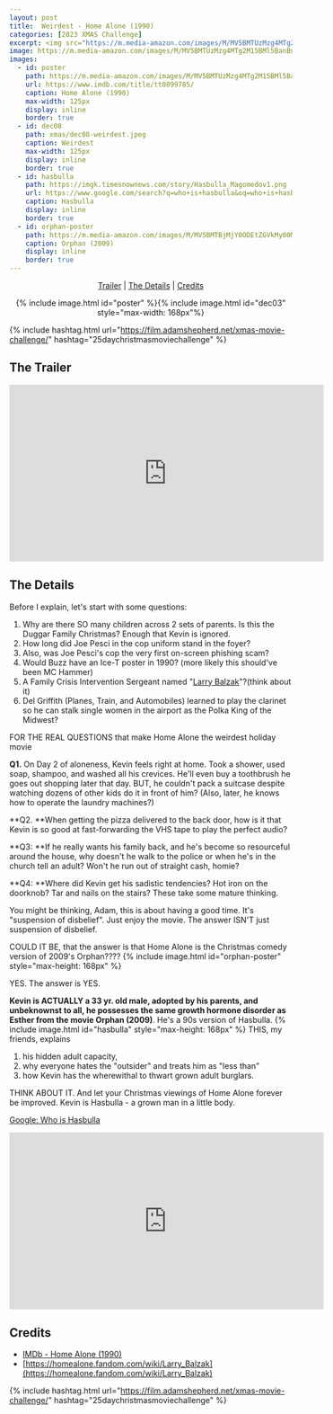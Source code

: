 ```yaml
---
layout: post
title:  Weirdest - Home Alone (1990)
categories: [2023 XMAS Challenge]
excerpt: <img src="https://m.media-amazon.com/images/M/MV5BMTUzMzg4MTg2M15BMl5BanBnXkFtZTYwNDM4OTk4._V1_FMjpg_UX339_.jpg" width="125px"/>
image: https://m.media-amazon.com/images/M/MV5BMTUzMzg4MTg2M15BMl5BanBnXkFtZTYwNDM4OTk4._V1_FMjpg_UX339_.jpg
images:
  - id: poster
    path: https://m.media-amazon.com/images/M/MV5BMTUzMzg4MTg2M15BMl5BanBnXkFtZTYwNDM4OTk4._V1_FMjpg_UX339_.jpg
    url: https://www.imdb.com/title/tt0099785/
    caption: Home Alone (1990)
    max-width: 125px
    display: inline
    border: true
  - id: dec08
    path: xmas/dec08-weirdest.jpeg
    caption: Weirdest
    max-width: 125px
    display: inline
    border: true
  - id: hasbulla
    path: https://imgk.timesnownews.com/story/Hasbulla_Magomedov1.png
    url: https://www.google.com/search?q=who+is+hasbulla&oq=who+is+hasbulla
    caption: Hasbulla
    display: inline
    border: true
  - id: orphan-poster
    path: https://m.media-amazon.com/images/M/MV5BMTBjMjY0ODEtZGVkMy00MjUyLTlkMjAtNDBmNzVjOTk0NzQyXkEyXkFqcGdeQXVyNTA4NzY1MzY@._V1_QL75_UX380_CR0,1,380,562_.jpg
    caption: Orphan (2009)
    display: inline
    border: true
---
```


<div style="text-align: center">
  <p><a href="#the-trailer">Trailer</a> | <a href="#the-details">The Details</a> | <a href="#credits">Credits</a></p>
  <p>{% include image.html id="poster" %}{% include image.html id="dec03" style="max-width: 168px"%}</p>
</div>

{% include hashtag.html url="https://film.adamshepherd.net/xmas-movie-challenge/" hashtag="25daychristmasmoviechallenge" %}

## The Trailer 

<div style="text-align: center">
  <iframe width="560" height="315" src="https://www.youtube.com/embed/NOIgZYlYvyk?si=lnoRmVr4_bBiCBLO" title="YouTube video player" frameborder="0" allow="accelerometer; autoplay; clipboard-write; encrypted-media; gyroscope; picture-in-picture; web-share" allowfullscreen></iframe>
</div>

## The Details
  
Before I explain, let's start with some questions:

1. Why are there SO many children across 2 sets of parents. Is this the Duggar Family Christmas? Enough that Kevin is ignored.
2. How long did Joe Pesci in the cop uniform stand in the foyer?
3. Also, was Joe Pesci's cop the very first on-screen phishing scam?
4. Would Buzz have an Ice-T poster in 1990? (more likely this 
should've been MC Hammer)
5. A Family Crisis Intervention Sergeant named "[Larry Balzak](https://homealone.fandom.com/wiki/Larry_Balzak)"?(think about it)
6. Del Griffith (Planes, Train, and Automobiles) learned to play the clarinet so he can stalk single women in the airport as the Polka King of the Midwest?

FOR THE REAL QUESTIONS  that make Home Alone the weirdest holiday movie

**Q1.** On Day 2 of aloneness, Kevin feels right at home. Took a shower, used soap, shampoo, and washed all his crevices. He'll even buy a toothbrush he goes out shopping later that day. BUT, he couldn't pack a suitcase despite watching dozens of other kids do it in front of him? (Also, later, he knows how to operate the laundry machines?)

**Q2. **When getting the pizza delivered to the back door, how is it that Kevin is so good at fast-forwarding the VHS tape to play the perfect audio? 

**Q3: **If he really wants his family back, and he's become so resourceful around the house, why doesn't he walk to the police or when he's in the church tell an adult? Won't he run out of straight cash, homie?

**Q4: **Where did Kevin get his sadistic tendencies? Hot iron on the doorknob? Tar and nails on the stairs? These take some mature thinking.

You might be thinking, Adam, this is about having a good time. It's "suspension of disbelief". Just enjoy the movie. The answer ISN'T just suspension of disbelief. 

COULD IT BE, that the answer is that Home Alone is the Christmas comedy version of 2009's Orphan???? {% include image.html id="orphan-poster" style="max-height: 168px" %}

YES. The answer is YES. 

**Kevin is ACTUALLY a 33 yr. old male, adopted by his parents, and unbeknownst to all, he possesses the same growth hormone disorder as Esther from the movie Orphan (2009)**. He's a 90s version of Hasbulla. {% include image.html id="hasbulla" style="max-height: 168px" %}
   THIS, my friends, explains 

1. his hidden adult capacity, 
2. why everyone hates the "outsider" and treats him as "less than" 
3. how Kevin has the wherewithal to thwart grown adult burglars.  

THINK ABOUT IT. And let your Christmas viewings of Home Alone forever be improved. Kevin is Hasbulla - a grown man in a little body.

[Google: Who is Hasbulla](https://www.google.com/search?q=who+is+hasbulla&oq=who+is+hasbulla)

<iframe width="560" height="315" src="https://www.youtube.com/embed/m5BSLNAKIZs?si=vvBXv4MEeT4wiafq" title="YouTube video player" frameborder="0" allow="accelerometer; autoplay; clipboard-write; encrypted-media; gyroscope; picture-in-picture; web-share" allowfullscreen></iframe>


## Credits

* [IMDb - Home Alone (1990)](https://www.imdb.com/title/tt0099785/)
* [https://homealone.fandom.com/wiki/Larry_Balzak](https://homealone.fandom.com/wiki/Larry_Balzak)

{% include hashtag.html url="https://film.adamshepherd.net/xmas-movie-challenge/" hashtag="25daychristmasmoviechallenge" %}

<p>&nbsp;</p>
